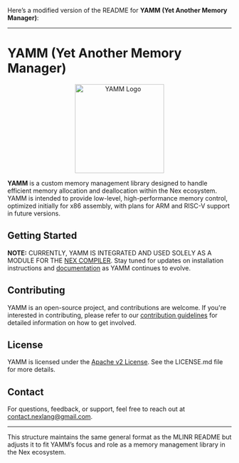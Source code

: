 Here’s a modified version of the README for **YAMM (Yet Another Memory Manager)**:

---

# YAMM (Yet Another Memory Manager)

<div align="center">
  <img src="./.github/logo.svg" alt="YAMM Logo" width="200">
</div>

**YAMM** is a custom memory management library designed to handle efficient memory allocation and deallocation within the Nex ecosystem. YAMM is intended to provide low-level, high-performance memory control, optimized initially for x86 assembly, with plans for ARM and RISC-V support in future versions.

## Getting Started

**NOTE:** CURRENTLY, YAMM IS INTEGRATED AND USED SOLELY AS A MODULE FOR THE [NEX COMPILER](https://github.com/nex-lang/compiler). Stay tuned for updates on installation instructions and [documentation](https://nex-lang.web.app/docs/extra/) as YAMM continues to evolve.

## Contributing

YAMM is an open-source project, and contributions are welcome. If you're interested in contributing, please refer to our [contribution guidelines](../yamm/CONTRIBUTING.md) for detailed information on how to get involved.

## License

YAMM is licensed under the [Apache v2 License](../yamm/LICENSE.md). See the LICENSE.md file for more details.

## Contact

For questions, feedback, or support, feel free to reach out at [contact.nexlang@gmail.com](mailto:contact.nexlang@gmail.com).

--- 

This structure maintains the same general format as the MLINR README but adjusts it to fit YAMM’s focus and role as a memory management library in the Nex ecosystem.